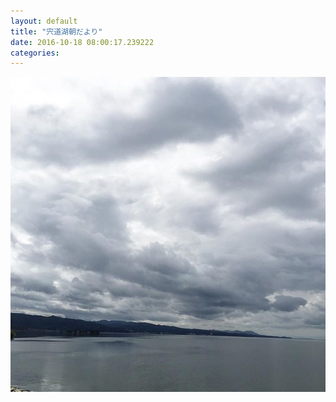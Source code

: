 ```yaml
---
layout: default
title: "宍道湖朝だより"
date: 2016-10-18 08:00:17.239222
categories: 
---
```


![](/assets/images/201610/14714499_345231472484104_1149404025175670784_n.jpg)


